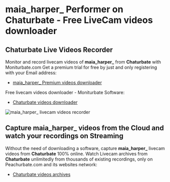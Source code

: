 # maia_harper_ Performer on Chaturbate - Free LiveCam videos downloader

## Chaturbate Live Videos Recorder

Monitor and record livecam videos of **maia_harper_** from **Chaturbate** with Moniturbate.com
Get a premium trial for free by just and only registering with your Email address:
* [maia_harper_ Premium videos downloader](https://moniturbate.com/request-demo-licence-key.html)

Free livecam videos downloader - Moniturbate Software:
* [Chaturbate videos downloader](https://moniturbate.com/moniturbate-download-software.html)

![maia_harper_ livecam videos recorder](https://peachurnet.com/templates/moniturbate-software.png)


## Capture maia_harper_ videos from the Cloud and watch your recordings on Streaming

Without the need of downloading a software, capture **maia_harper_** livecam videos from **Chaturbate** 100% online.
Watch Livecam archives from **Chaturbate** unlimitedly from thousands of existing recordings, only on Peachurbate.com and its websites network:
* [Chaturbate videos archives](https://peachurnet.com/)